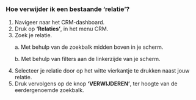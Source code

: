 ### Hoe verwijder ik een bestaande ‘relatie’?
1.	Navigeer naar het CRM-dashboard. 
2.	Druk op **‘Relaties’**, in het menu CRM.
3.	Zoek je relatie. <p>
a.	Met behulp van de zoekbalk midden boven in je scherm. <p>
b.	Met behulp van filters aan de linkerzijde van je scherm.
4.	Selecteer je relatie door op het witte vierkantje te drukken naast jouw relatie.
5.	Druk vervolgens op de knop **‘VERWIJDEREN’**, ter hoogte van de eerdergenoemde zoekbalk. 
